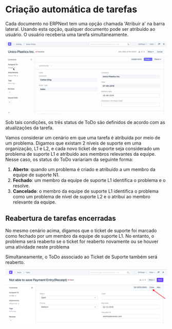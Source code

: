 # Criação automática de tarefas



Cada documento no ERPNext tem uma opção chamada 'Atribuir a' na barra lateral. Usando esta opção, qualquer documento pode ser atribuído ao usuário. O usuário receberia uma tarefa simultaneamente.


![Criação automática de tarefas](/files/using-todo-auto-assign-1.gif)


Sob tais condições, os três status de ToDo são definidos de acordo com as atualizações da tarefa.


Vamos considerar um cenário em que uma tarefa é atribuída por meio de um problema. Digamos que existam 2 níveis de suporte em uma organização, L1 e L2, e cada novo ticket de suporte seja considerado um problema de suporte L1 e atribuído aos membros relevantes da equipe. Nesse caso, os status do ToDo variariam da seguinte forma:


1. **Aberto**: quando um problema é criado e atribuído a um membro da equipe de suporte N1.
2. **Fechado**: um membro da equipe de suporte L1 identifica o problema e o resolve.
3. **Cancelado**: o membro da equipe de suporte L1 identifica o problema como um problema de nível de suporte L2 e o atribui ao membro relevante da equipe.


## Reabertura de tarefas encerradas


No mesmo cenário acima, digamos que o ticket de suporte foi marcado como fechado por um membro da equipe de suporte L1. No entanto, o problema será reaberto se o ticket for reaberto novamente ou se houver uma atividade neste problema


Simultaneamente, o ToDo associado ao Ticket de Suporte também será reaberto.


![ToDo](/files/using-to-do-6.png)



